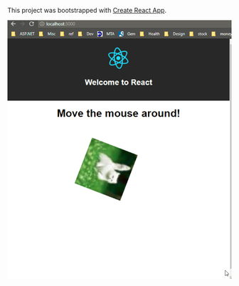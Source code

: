 This project was bootstrapped with
[Create React App](https://github.com/facebookincubator/create-react-app).

![demo](demo.gif)
